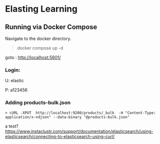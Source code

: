 # Elasting Learning

## Running via Docker Compose

Navigate to the docker directory.

> docker compose up -d

goto : 
[http://localhost:5601/](http://localhost:5601/)

### Login:

U: elastic

P: a123456

### Adding products-bulk.json

```
> cURL -XPUT  http://localhost:9200/products/_bulk  -H "Content-Type: application/x-ndjson" --data-binary "@products-bulk.json"
```

a test?
https://www.instaclustr.com/support/documentation/elasticsearch/using-elasticsearch/connecting-to-elasticsearch-using-curl/
